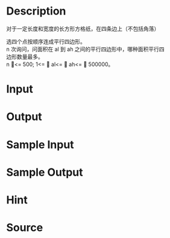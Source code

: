 
# Description

<div class="content"><p>对于一定长度和宽度的长方形方格纸，在四条边上（不包括角落）</p>
<div>选四个点按顺序连成平行四边形。</div>
<div>n 次询问，问面积在 al 到 ah 之间的平行四边形中，哪种面积平行四</div>
<div>边形数量最多。</div>
<div>n &lt;= 500; 1&lt;=  al&lt;=  ah&lt;=  500000。</div></div>

# Input

<div class="content"></div>

# Output

<div class="content"></div>

# Sample Input

<div class="content"><span class="sampledata"></span></div>

# Sample Output

<div class="content"><span class="sampledata"></span></div>

# Hint

<div class="content"><p></p></div>

# Source

<div class="content"><p><a href="problemset.php?search="></a></p></div>

